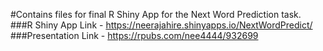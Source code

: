 #Contains files for final R Shiny App for the Next Word Prediction task.
###R Shiny App Link - https://neerajahire.shinyapps.io/NextWordPredict/
###Presentation Link - https://rpubs.com/nee4444/932699
